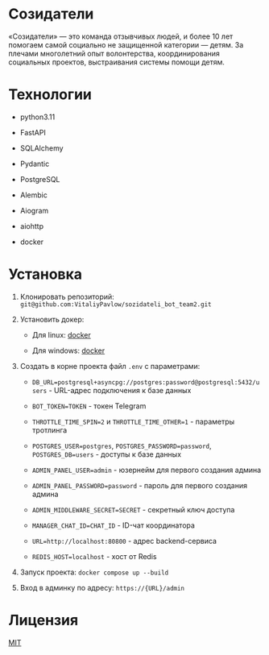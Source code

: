 # Созидатели

«Созидатели» — это команда отзывчивых людей, и более 10 лет помогаем самой социально не защищенной категории — детям. За
плечами многолетний опыт волонтерства, координирования социальных проектов, выстраивания системы помощи детям.

# Технологии

* python3.11

* FastAPI

* SQLAlchemy

* Pydantic

* PostgreSQL

* Alembic

* Aiogram

* aiohttp

* docker

# Установка

1. Клонировать репозиторий: `git@github.com:VitaliyPavlow/sozidateli_bot_team2.git`

2. Установить докер:

    * Для linux: [docker](https://docs.docker.com/engine/install/ubuntu/)

    * Для windows: [docker](https://docs.docker.com/desktop/install/windows-install/)

3. Создать в корне проекта файл `.env` с параметрами:

    * `DB_URL=postgresql+asyncpg://postgres:password@postgresql:5432/users` - URL-адрес подключения к базе данных

    * `BOT_TOKEN=TOKEN` - токен Telegram

    * `THROTTLE_TIME_SPIN=2` и `THROTTLE_TIME_OTHER=1` - параметры тротлинга

    * `POSTGRES_USER=postgres`, `POSTGRES_PASSWORD=password`, `POSTGRES_DB=users` - доступы к базе данных

    * `ADMIN_PANEL_USER=admin` - юзернейм для первого создания админа

    * `ADMIN_PANEL_PASSWORD=password` - пароль для первого создания админа

    * `ADMIN_MIDDLEWARE_SECRET=SECRET` - секретный ключ доступа
   
    * `MANAGER_CHAT_ID=CHAT_ID` - ID-чат координатора

    * `URL=http://localhost:80800` - адрес backend-сервиса

    * `REDIS_HOST=localhost` - хост от Redis

4. Запуск проекта: `docker compose up --build`

5. Вход в админку по адресу: `https://{URL}/admin`

# Лицензия

[MIT](https://github.com/Studio-Yandex-Practicum/sozidateli_bot_team2?tab=MIT-1-ov-file)
